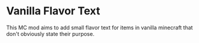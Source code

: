 # Vanilla Flavor Text

This MC mod aims to add small flavor text for items in vanilla minecraft that don't obviously state their purpose.
